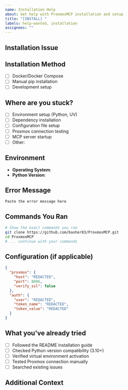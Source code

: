 ```yaml
---
name: Installation Help
about: Get help with ProxmoxMCP installation and setup
title: "[INSTALL] "
labels: help-wanted, installation
assignees: ""
---
```


## Installation Issue

<!-- Describe what's going wrong with your installation -->

## Installation Method

- [ ] Docker/Docker Compose
- [ ] Manual pip installation
- [ ] Development setup

## Where are you stuck?

- [ ] Environment setup (Python, UV)
- [ ] Dependency installation
- [ ] Configuration file setup
- [ ] Proxmox connection testing
- [ ] MCP server startup
- [ ] Other:

## Environment

- **Operating System**: <!-- e.g., Ubuntu 22.04, Windows 11 -->
- **Python Version**: <!-- e.g., 3.10.4 (run: python --version) -->

## Error Message

```
Paste the error message here
```

## Commands You Ran

```bash
# Show the exact commands you ran
git clone https://github.com/basher83/ProxmoxMCP.git
cd ProxmoxMCP
# ... continue with your commands
```

## Configuration (if applicable)

<!-- Share your config file content (remove sensitive tokens!) -->

```json
{
  "proxmox": {
    "host": "REDACTED",
    "port": 8006,
    "verify_ssl": false
  },
  "auth": {
    "user": "REDACTED",
    "token_name": "REDACTED",
    "token_value": "REDACTED"
  }
}
```

## What you've already tried

- [ ] Followed the README installation guide
- [ ] Checked Python version compatibility (3.10+)
- [ ] Verified virtual environment activation
- [ ] Tested Proxmox connection manually
- [ ] Searched existing issues

## Additional Context

<!-- Any other details that might help -->
